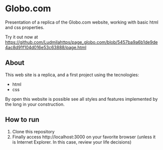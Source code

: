 # Globo.com

Presentation of a replica of the Globo.com website, working with basic html and css properties.

<!-- <img src="/assets/my-wallet-usage.gif" /> -->

Try it out now at https://github.com/Ludmilahttps/page_globo.com/blob/5457ba9a6b1de9de4ac8d91f104d016e53c63888/page.html

## About

This web site is a replica, and a first project using the tecnologies:

- html
- css

By open this website is possible see all styles and features implemented by the long in your construction.

## How to run

1. Clone this repository
2. Finally access http://localhost:3000 on your favorite browser (unless it is Internet Explorer. In this case, review your life decisions)